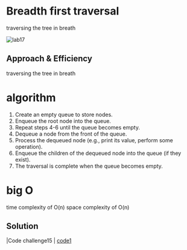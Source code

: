 # Breadth first traversal
traversing the tree in breath 

![lab17](https://github.com/ahmaderaqi/interview_3/assets/118004544/fd14ee9e-8c96-4771-b427-2491c4cbfde4)


## Approach & Efficiency
traversing the tree in breath 

# algorithm
1. Create an empty queue to store nodes.
2. Enqueue the root node into the queue.
3. Repeat steps 4-6 until the queue becomes empty.
4. Dequeue a node from the front of the queue.
5. Process the dequeued node (e.g., print its value, perform some operation).
6. Enqueue the children of the dequeued node into the queue (if they exist).
7. The traversal is complete when the queue becomes empty.



# big O
time complexity of O(n)
space complexity of O(n)

## Solution

|Code challenge15  |    [code1](../binary_search_tree_file.py)

